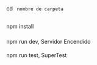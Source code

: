 #
cd ` nombre de carpeta`

## 
npm install

### 
npm run dev, Servidor Encendido

#### 
npm run test, SuperTest
